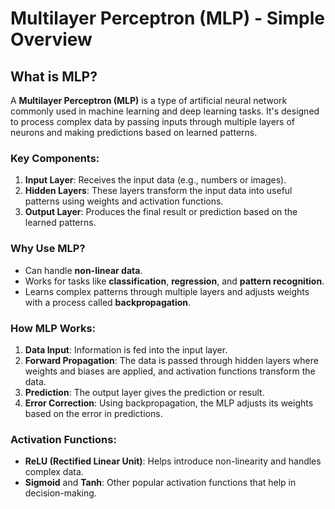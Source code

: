 # Multilayer Perceptron (MLP) - Simple Overview

## What is MLP?

A **Multilayer Perceptron (MLP)** is a type of artificial neural network commonly used in machine learning and deep learning tasks. It's designed to process complex data by passing inputs through multiple layers of neurons and making predictions based on learned patterns.

### Key Components:

1. **Input Layer**: Receives the input data (e.g., numbers or images).
2. **Hidden Layers**: These layers transform the input data into useful patterns using weights and activation functions.
3. **Output Layer**: Produces the final result or prediction based on the learned patterns.

### Why Use MLP?

- Can handle **non-linear data**.
- Works for tasks like **classification**, **regression**, and **pattern recognition**.
- Learns complex patterns through multiple layers and adjusts weights with a process called **backpropagation**.

### How MLP Works:

1. **Data Input**: Information is fed into the input layer.
2. **Forward Propagation**: The data is passed through hidden layers where weights and biases are applied, and activation functions transform the data.
3. **Prediction**: The output layer gives the prediction or result.
4. **Error Correction**: Using backpropagation, the MLP adjusts its weights based on the error in predictions.

### Activation Functions:
- **ReLU (Rectified Linear Unit)**: Helps introduce non-linearity and handles complex data.
- **Sigmoid** and **Tanh**: Other popular activation functions that help in decision-making.





